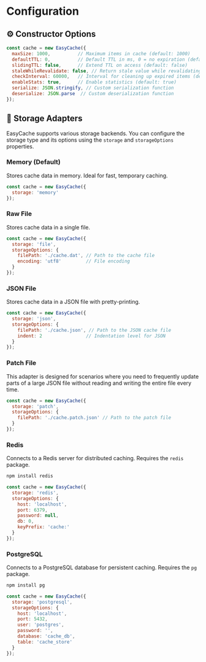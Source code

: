 # Configuration

## ⚙️ Constructor Options

```javascript
const cache = new EasyCache({
  maxSize: 1000,          // Maximum items in cache (default: 1000)
  defaultTTL: 0,          // Default TTL in ms, 0 = no expiration (default: 0)
  slidingTTL: false,      // Extend TTL on access (default: false)
  staleWhileRevalidate: false, // Return stale value while revalidating (default: false)
  checkInterval: 60000,   // Interval for cleaning up expired items (default: 60000)
  enableStats: true,      // Enable statistics (default: true)
  serialize: JSON.stringify, // Custom serialization function
  deserialize: JSON.parse  // Custom deserialization function
});
```

## 💾 Storage Adapters

EasyCache supports various storage backends. You can configure the storage type and its options using the `storage` and `storageOptions` properties.

### Memory (Default)

Stores cache data in memory. Ideal for fast, temporary caching.

```javascript
const cache = new EasyCache({
  storage: 'memory'
});
```

### Raw File

Stores cache data in a single file.

```javascript
const cache = new EasyCache({
  storage: 'file',
  storageOptions: {
    filePath: './cache.dat', // Path to the cache file
    encoding: 'utf8'         // File encoding
  }
});
```

### JSON File

Stores cache data in a JSON file with pretty-printing.

```javascript
const cache = new EasyCache({
  storage: 'json',
  storageOptions: {
    filePath: './cache.json', // Path to the JSON cache file
    indent: 2                // Indentation level for JSON
  }
});
```

### Patch File

This adapter is designed for scenarios where you need to frequently update parts of a large JSON file without reading and writing the entire file every time.

```javascript
const cache = new EasyCache({
  storage: 'patch',
  storageOptions: {
    filePath: './cache.patch.json' // Path to the patch file
  }
});
```

### Redis

Connects to a Redis server for distributed caching. Requires the `redis` package.

```bash
npm install redis
```

```javascript
const cache = new EasyCache({
  storage: 'redis',
  storageOptions: {
    host: 'localhost',
    port: 6379,
    password: null,
    db: 0,
    keyPrefix: 'cache:'
  }
});
```

### PostgreSQL

Connects to a PostgreSQL database for persistent caching. Requires the `pg` package.

```bash
npm install pg
```

```javascript
const cache = new EasyCache({
  storage: 'postgresql',
  storageOptions: {
    host: 'localhost',
    port: 5432,
    user: 'postgres',
    password: '',
    database: 'cache_db',
    table: 'cache_store'
  }
});
```

